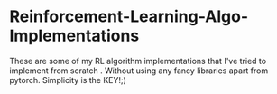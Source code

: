 # Reinforcement-Learning-Algo-Implementations
These are some of my RL algorithm implementations that I've tried to implement from scratch . Without using any fancy libraries apart from pytorch. Simplicity is the KEY!;)
